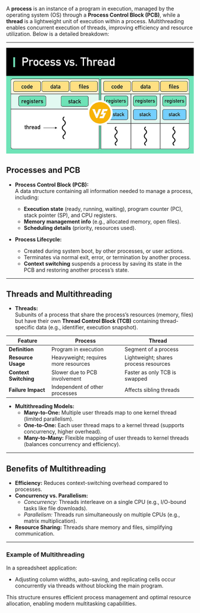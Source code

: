 A **process** is an instance of a program in execution, managed by the operating system (OS) through a **Process Control Block (PCB)**, while a **thread** is a lightweight unit of execution within a process. Multithreading enables concurrent execution of threads, improving efficiency and resource utilization. Below is a detailed breakdown:

---

![Process VS Thread](process-vs-thread.jpg)

## Processes and PCB

- **Process Control Block (PCB):**  
  A data structure containing all information needed to manage a process, including:

  - **Execution state** (ready, running, waiting), program counter (PC), stack pointer (SP), and CPU registers.
  - **Memory management info** (e.g., allocated memory, open files).
  - **Scheduling details** (priority, resources used).

- **Process Lifecycle:**
  - Created during system boot, by other processes, or user actions.
  - Terminates via normal exit, error, or termination by another process.
  - **Context switching** suspends a process by saving its state in the PCB and restoring another process’s state.

---

## Threads and Multithreading

- **Threads:**  
  Subunits of a process that share the process’s resources (memory, files) but have their own **Thread Control Block (TCB)** containing thread-specific data (e.g., identifier, execution snapshot).

| **Feature**           | **Process**                          | **Thread**                            |
| --------------------- | ------------------------------------ | ------------------------------------- |
| **Definition**        | Program in execution                 | Segment of a process                  |
| **Resource Usage**    | Heavyweight; requires more resources | Lightweight; shares process resources |
| **Context Switching** | Slower due to PCB involvement        | Faster as only TCB is swapped         |
| **Failure Impact**    | Independent of other processes       | Affects sibling threads               |

- **Multithreading Models:**
  - **Many-to-One:** Multiple user threads map to one kernel thread (limited parallelism).
  - **One-to-One:** Each user thread maps to a kernel thread (supports concurrency, higher overhead).
  - **Many-to-Many:** Flexible mapping of user threads to kernel threads (balances concurrency and efficiency).

---

## Benefits of Multithreading

- **Efficiency:** Reduces context-switching overhead compared to processes.
- **Concurrency vs. Parallelism:**
  - _Concurrency:_ Threads interleave on a single CPU (e.g., I/O-bound tasks like file downloads).
  - _Parallelism:_ Threads run simultaneously on multiple CPUs (e.g., matrix multiplication).
- **Resource Sharing:** Threads share memory and files, simplifying communication.

---

### Example of Multithreading

In a spreadsheet application:

- Adjusting column widths, auto-saving, and replicating cells occur concurrently via threads without blocking the main program.

This structure ensures efficient process management and optimal resource allocation, enabling modern multitasking capabilities.
